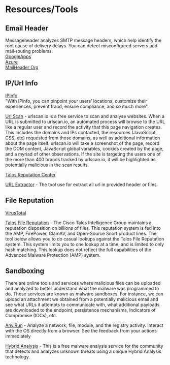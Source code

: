 # Resources/Tools
## Email Header
Messageheader analyzes SMTP message headers, which help identify the root cause of delivery delays. You can detect misconfigured servers and mail-routing problems.  
[GoogleApps](https://toolbox.googleapps.com/apps/messageheader/analyzeheader)  
[Azure](https://mha.azurewebsites.net/)  
[MailHeader Org](https://mailheader.org/)

## IP/Url Info
[IPInfo]( https://ipinfo.io/)  
"With IPinfo, you can pinpoint your users’ locations, customize their experiences, prevent fraud, ensure compliance, and so much more".

[Url Scan](https://urlscan.io/) - urlscan.io is a free service to scan and analyse websites. When a URL is submitted to urlscan.io, an automated process will browse to the URL like a regular user and record the activity that this page navigation creates. This includes the domains and IPs contacted, the resources (JavaScript, CSS, etc) requested from those domains, as well as additional information about the page itself. urlscan.io will take a screenshot of the page, record the DOM content, JavaScript global variables, cookies created by the page, and a myriad of other observations. If the site is targeting the users one of the more than 400 brands tracked by urlscan.io, it will be highlighted as potentially malicious in the scan results

[Talos Reputation Center](https://talosintelligence.com/reputation)

[URL Extractor](https://www.convertcsv.com/url-extractor.htm) - The tool use for extract all url in provided header or files.

## File Reputation
[VirusTotal](https://www.virustotal.com/gui/)

[Talos File Reputation](https://talosintelligence.com/talos_file_reputation) - The Cisco Talos Intelligence Group maintains a reputation disposition on billions of files. This reputation system is fed into the AMP, FirePower, ClamAV, and Open-Source Snort product lines. The tool below allows you to do casual lookups against the Talos File Reputation system. This system limits you to one lookup at a time, and is limited to only hash matching. This lookup does not reflect the full capabilities of the Advanced Malware Protection (AMP) system.

## Sandboxing
There are online tools and services where malicious files can be uploaded and analyzed to better understand what the malware was programmed to do. These services are known as malware sandboxes. For instance, we can upload an attachment we obtained from a potentially malicious email and see what URLs it attempts to communicate with, what additional payloads are downloaded to the endpoint, persistence mechanisms, Indicators of Compromise (IOCs), etc.

[Any.Run](https://app.any.run/) - Analyze a network, file, module, and the registry activity. Interact with the OS directly from a browser. See the feedback from your actions immediately

[Hybrid Analysis](https://www.hybrid-analysis.com/) - This is a free malware analysis service for the community that detects and analyzes unknown threats using a unique Hybrid Analysis technology.
